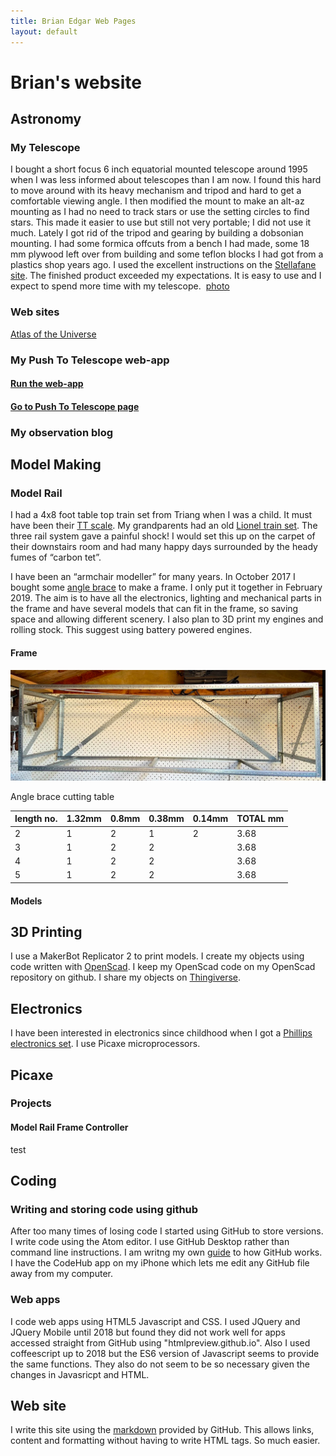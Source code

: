 ```yaml
---
title: Brian Edgar Web Pages
layout: default
---
```


# Brian's website 
## Astronomy
### My Telescope
I bought a short focus 6 inch equatorial mounted telescope around 1995 when I was less informed about telescopes than I am now. I found this hard to move around with its heavy mechanism and tripod and hard to get a comfortable viewing angle. I then modified the mount to make an alt-az mounting as I had no need to track stars or use the setting circles to find stars. This made it easier to use but still not very portable; I did not use it much. Lately I got rid of the tripod and gearing by building a dobsonian mounting. I had some formica offcuts from a bench I had made, some 18 mm plywood left over from building and some teflon blocks I had got from a plastics shop years ago. I used the excellent instructions on the [Stellafane site](https://stellafane.org/tm/dob/index.html). The finished product exceeded my expectations. It is easy to use and I expect to spend more time with my telescope.  [photo](img)

### Web sites 
[Atlas of the Universe](http://www.atlasoftheuniverse.com/index.html)
 
### My Push To Telescope web-app
#### [Run the web-app](https://htmlpreview.github.io/?https://github.com/bwedgar/PushToTelescope/blob/master/PushTo.html)
#### [Go to Push To Telescope page](pushToTelescope.md)

### My observation blog

## Model Making
### Model Rail
I had a 4x8 foot table top train set from Triang when I was a child. It must have been their [TT scale](https://en.m.wikipedia.org/wiki/TT_scale). My grandparents had an old [Lionel train set](https://en.m.wikipedia.org/wiki/Lionel_Corporation). The three rail system gave a painful shock! I would set this up on the carpet of their downstairs room and had many happy days surrounded by the heady fumes of “carbon tet”.

I have been an “armchair modeller” for many years. In October 2017 I bought some [angle brace](http://www.miteknz.co.nz/Products/LUMBERLOK-Timber-Connectors/Bracing-Products/Angle-Brace/) to make a frame. I only put it together in February 2019. 
The aim is to have all the electronics, lighting and mechanical parts in the frame and have several models that can fit in the frame, so saving space and allowing different scenery. 
I also plan to 3D print my engines and rolling stock. This suggest using battery powered engines. 
#### Frame
![image](/images/modelRailFrame.png)

Angle brace cutting table

length no.|1.32mm|0.8mm|0.38mm	|0.14mm|TOTAL mm
----------|--------|--------|---------|-------|--------
2|1|2|1|2|3.68	
3|1	|2|2||3.68
4|1|2|2||3.68
5|1	|2|2||3.68

#### Models
## 3D Printing
I use a MakerBot Replicator 2 to print models. I create my objects using code written with [OpenScad](http://www.openscad.org/). I keep my OpenScad code on my OpenScad repository on github.  I share my objects on [Thingiverse](https://www.thingiverse.com/bwedgar/designs). 

## Electronics
I have been interested in electronics since childhood when I got a [Phillips electronics set](https://m.youtube.com/watch?v=h1TII3Z-jXk). I use Picaxe microprocessors. 
## Picaxe
### Projects
#### Model Rail Frame Controller
test
## Coding
###  Writing and storing code using github
After too many times of losing code I started using GitHub to store versions.  I write code using the Atom editor.  I use GitHub Desktop rather than command line instructions. I am writng my own [guide](github.md) to how GitHub works.
I have the CodeHub app on my iPhone which lets me edit any GitHub file away from my computer. 
### Web apps
I code web apps using HTML5 Javascript and CSS.  I used JQuery and JQuery Mobile until 2018 but found they did not work well for apps accessed straight from GitHub using "htmlpreview.github.io".   Also I used coffeescript up to 2018 but the ES6 version of Javascript seems to provide the same functions. They also do not seem to be so necessary given the changes in Javasricpt and HTML.
## Web site
I write this site using the [markdown](https://guides.github.com/features/mastering-markdown/#GitHub-flavored-markdown) provided by GitHub. This allows links, content and formatting without having to write HTML tags. So much easier. 


